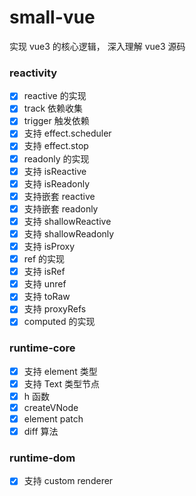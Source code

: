 # small-vue

实现 vue3 的核心逻辑， 深入理解 vue3 源码

### reactivity

- [x] reactive 的实现
- [x] track 依赖收集
- [x] trigger 触发依赖
- [x] 支持 effect.scheduler
- [x] 支持 effect.stop
- [x] readonly 的实现
- [x] 支持 isReactive
- [x] 支持 isReadonly
- [x] 支持嵌套 reactive
- [x] 支持嵌套 readonly
- [x] 支持 shallowReactive
- [x] 支持 shallowReadonly
- [x] 支持 isProxy
- [x] ref 的实现
- [x] 支持 isRef
- [x] 支持 unref
- [x] 支持 toRaw
- [x] 支持 proxyRefs
- [x] computed 的实现

### runtime-core

- [x] 支持 element 类型
- [x] 支持 Text 类型节点
- [x] h 函数
- [x] createVNode
- [x] element patch
- [x] diff 算法

### runtime-dom

- [x] 支持 custom renderer
